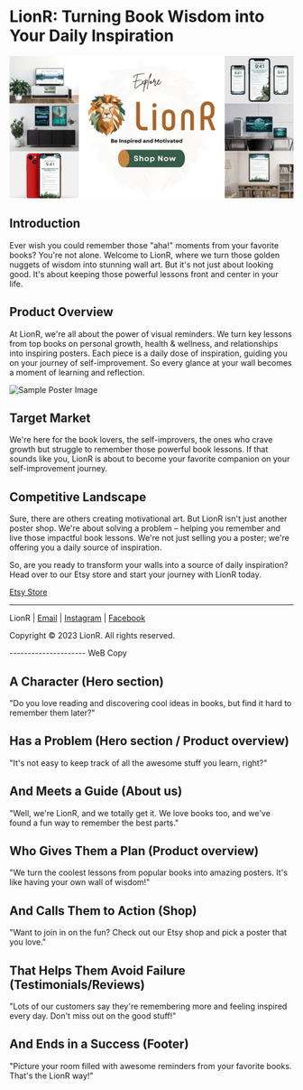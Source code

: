 # LionR: Turning Book Wisdom into Your Daily Inspiration

![LionR Logo](lionr_banner.png)

## Introduction

Ever wish you could remember those "aha!" moments from your favorite books? You're not alone. Welcome to LionR, where we turn those golden nuggets of wisdom into stunning wall art. But it's not just about looking good. It's about keeping those powerful lessons front and center in your life.

## Product Overview

At LionR, we're all about the power of visual reminders. We turn key lessons from top books on personal growth, health & wellness, and relationships into inspiring posters. Each piece is a daily dose of inspiration, guiding you on your journey of self-improvement. So every glance at your wall becomes a moment of learning and reflection.

![Sample Poster Image](Etsy_Images.png)

## Target Market

We're here for the book lovers, the self-improvers, the ones who crave growth but struggle to remember those powerful book lessons. If that sounds like you, LionR is about to become your favorite companion on your self-improvement journey.

## Competitive Landscape

Sure, there are others creating motivational art. But LionR isn't just another poster shop. We're about solving a problem – helping you remember and live those impactful book lessons. We're not just selling you a poster; we're offering you a daily source of inspiration.

So, are you ready to transform your walls into a source of daily inspiration? Head over to our Etsy store and start your journey with LionR today.

[Etsy Store](etsy-store-url)

---

LionR | [Email](mailto:your-email@example.com) | [Instagram](instagram-url) | [Facebook](facebook-url)

Copyright © 2023 LionR. All rights reserved.


--------------------- WeB Copy

## A Character (Hero section)
"Do you love reading and discovering cool ideas in books, but find it hard to remember them later?"

## Has a Problem (Hero section / Product overview)
"It's not easy to keep track of all the awesome stuff you learn, right?"

## And Meets a Guide (About us)
"Well, we're LionR, and we totally get it. We love books too, and we've found a fun way to remember the best parts."

## Who Gives Them a Plan (Product overview)
"We turn the coolest lessons from popular books into amazing posters. It's like having your own wall of wisdom!"

## And Calls Them to Action (Shop)
"Want to join in on the fun? Check out our Etsy shop and pick a poster that you love."

## That Helps Them Avoid Failure (Testimonials/Reviews)
"Lots of our customers say they're remembering more and feeling inspired every day. Don't miss out on the good stuff!"

## And Ends in a Success (Footer)
"Picture your room filled with awesome reminders from your favorite books. That's the LionR way!"

